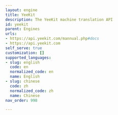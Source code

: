 ```yaml
---
layout: engine
title: YeeKit
description: The YeeKit machine translation API
id: yeekit
parent: Engines
urls:
- https://api.yeekit.com/mannual.php#docs
- https://api.yeekit.com
self_serve: true
customization: []
supported_languages:
- slug: english
  code: en
  normalized_code: en
  name: English
- slug: chinese
  code: zh
  normalized_code: zh
  name: Chinese
nav_order: 998

---
```



